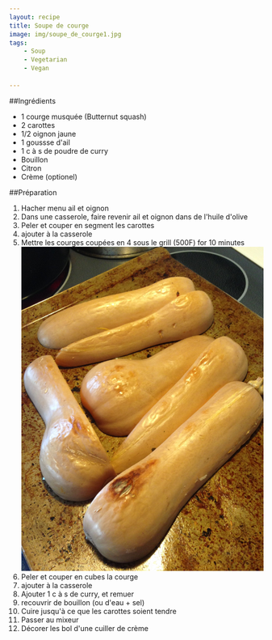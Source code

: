 ```yaml
---
layout: recipe
title: Soupe de courge 
image: img/soupe_de_courge1.jpg
tags:
    - Soup
    - Vegetarian
    - Vegan

---
```



##Ingrédients
* 1 courge musquée (Butternut squash)
* 2 carottes
* 1/2 oignon jaune
* 1 goussse d'ail
* 1 c à s de poudre de curry
* Bouillon
* Citron
* Crème (optionel)

##Préparation
1. Hacher menu ail et oignon
2. Dans une casserole, faire revenir ail et oignon dans de l'huile d'olive
3. Peler et couper en segment les carottes
4. ajouter à la casserole
5. Mettre les courges coupées en 4 sous le grill (500F) for 10 minutes   
![image](img/soupe_de_courge2.jpg)   
5. Peler et couper en cubes la courge
6. ajouter à la casserole
7. Ajouter 1 c à s de curry, et remuer
8. recouvrir de bouillon (ou d'eau + sel)
9. Cuire jusqu'à ce que les carottes soient tendre
10. Passer au mixeur
11. Décorer les bol d'une cuiller de crème

